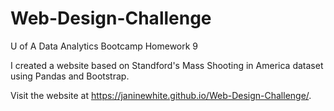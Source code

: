 # Web-Design-Challenge
U of A Data Analytics Bootcamp Homework 9

I created a website based on Standford's Mass Shooting in America dataset using Pandas and Bootstrap.

Visit the website at https://janinewhite.github.io/Web-Design-Challenge/.
